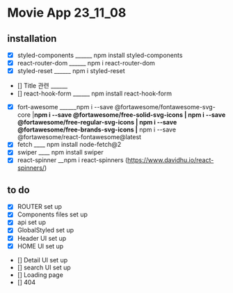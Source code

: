 # Movie App 23_11_08

## installation
- [X] styled-components ______  npm install styled-components
- [X] react-router-dom ______ npm i react-router-dom
- [X] styled-reset ______ npm i styled-reset
- [] Title 관련 ______ 
- [] react-hook-form ______ npm install react-hook-form
- [x] fort-awesome ______npm i --save @fortawesome/fontawesome-svg-core
		  |____npm i --save @fortawesome/free-solid-svg-icons
		  |    npm i --save @fortawesome/free-regular-svg-icons
		  |    npm i --save @fortawesome/free-brands-svg-icons
	  	  |____ npm i --save @fortawesome/react-fontawesome@latest
- [X] fetch ____ npm install node-fetch@2 
- [x] swiper ____ npm install swiper
- [x] react-spinner __npm i react-spinners (https://www.davidhu.io/react-spinners/)

## to do 
- [X] ROUTER set up
- [X] Components files set up
- [X] api set up
- [X] GlobalStyled set up
- [X] Header UI set up
- [X] HOME UI set up
- [] Detail UI set up
- [] search UI set up
- [] Loading page
- [] 404
